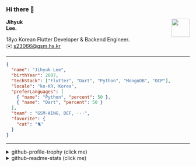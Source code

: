 ### Hi there 👋
<img src="https://github.githubassets.com/images/mona-loading-default.gif" width="50px" align="right">
</a>

**Jihyuk\
Lee.**

18yo Korean Flutter Developer & Backend Engineer.\
✉️ <s23066@gsm.hs.kr>

---

```json
{
  "name": "Jihyuk Lee",
  "birthYear": 2007,
  "techStack": ["Flutter", "Dart", "Python", "MongoDB", "OCP"],
  "locale": "ko-KR, Korea",
  "preferLanguages": [
    { "name": "Python", "percent": 50 },
    { "name": "Dart", "percent": 50 }
  ],
  "team" : "GSM-AING, DEF, ···",
  "favorite": {
    "cat": "🐈"
  }
}
```
---
<details>
  <summary>github-profile-trophy (click me)</summary>
  
![](https://github-profile-trophy.vercel.app/?username=withJihyuk&row=1&column=8&theme=nord)
  
</details>
<details>
  <summary>github-readme-stats (click me)</summary>
  
<!--START_SECTION:waka-->
![Lines of code](https://img.shields.io/badge/%EC%A0%80%EB%8A%94%20%EC%97%AC%ED%83%9C%EA%B9%8C%EC%A7%80%20-426.2%20thousand%20%EC%A4%84%EC%9D%98%20%EC%BD%94%EB%93%9C%EB%A5%BC%20%EC%9E%91%EC%84%B1%ED%96%88%EC%96%B4%EC%9A%94.-blue)

**저는 저녁형 인간이에요. 🦉** 

```text
🌞 아침                     212 commits         ████░░░░░░░░░░░░░░░░░░░░░   14.21 % 
🌆 낮　                     508 commits         █████████░░░░░░░░░░░░░░░░   34.05 % 
🌃 저녁                     568 commits         ██████████░░░░░░░░░░░░░░░   38.07 % 
🌙 밤　                     204 commits         ███░░░░░░░░░░░░░░░░░░░░░░   13.67 % 
```


📊 **저는 이번주를 이렇게 시간을 보냈어요.** 

```text
🕑︎ Timezone: Asia/Seoul

💬 프로그래밍 언어들: 
Kotlin                   4 hrs 38 mins       ███████████░░░░░░░░░░░░░░   43.11 % 
Dart                     2 hrs 46 mins       ██████░░░░░░░░░░░░░░░░░░░   25.70 % 
HCL                      1 hr 23 mins        ███░░░░░░░░░░░░░░░░░░░░░░   12.88 % 
Other                    37 mins             █░░░░░░░░░░░░░░░░░░░░░░░░   05.86 % 
JSON                     32 mins             █░░░░░░░░░░░░░░░░░░░░░░░░   05.00 % 

🔥 에디터들: 
Android Studio           5 hrs 40 mins       █████████████░░░░░░░░░░░░   52.64 % 
VS Code                  5 hrs 6 mins        ████████████░░░░░░░░░░░░░   47.36 % 

💻 운영 체제들: 
Mac                      10 hrs 46 mins      █████████████████████████   100.00 % 
```


 Last Updated on 22/10/2024 18:47:29 UTC
<!--END_SECTION:waka-->

</details>

</div>

